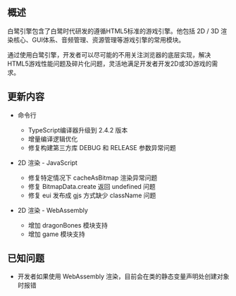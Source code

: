 ## 概述

白鹭引擎包含了白鹭时代研发的遵循HTML5标准的游戏引擎。他包括 2D / 3D 渲染核心、GUI体系、音频管理、资源管理等游戏引擎的常用模块。

通过使用白鹭引擎，开发者可以尽可能的不用关注浏览器的底层实现，解决HTML5游戏性能问题及碎片化问题，灵活地满足开发者开发2D或3D游戏的需求。

## 更新内容

* 命令行
    * TypeScript编译器升级到 2.4.2 版本
    * 增量编译逻辑优化
    * 修复构建第三方库 DEBUG 和 RELEASE 参数异常问题

* 2D 渲染 - JavaScript
    * 修复特定情况下 cacheAsBitmap 渲染异常问题
    * 修复 BitmapData.create 返回 undefined 问题
    * 修复 eui 发布成 gjs 方式缺少 className 问题

* 2D 渲染 - WebAssembly
    * 增加 dragonBones 模块支持
    * 增加 game 模块支持

## 已知问题

* 开发者如果使用 WebAssembly 渲染，目前会在类的静态变量声明处创建对象时报错